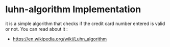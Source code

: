 # luhn-algorithm Implementation
it is a simple algorithm that checks if the credit card number entered is valid or not.
You can read about it :
* https://en.wikipedia.org/wiki/Luhn_algorithm
